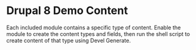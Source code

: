 # Drupal 8 Demo Content

Each included module contains a specific type of content. Enable the module to create
the content types and fields, then run the shell script to create content of that
type using Devel Generate.
